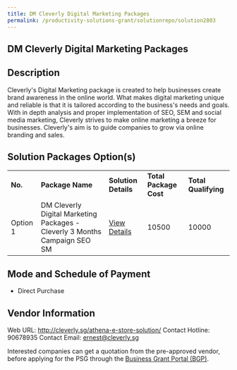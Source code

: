 ```yaml
---
title: DM Cleverly Digital Marketing Packages
permalink: /productivity-solutions-grant/solutionrepo/solution2803
---
```


## DM Cleverly Digital Marketing Packages

## Description

Cleverly's Digital Marketing package is created to help businesses create brand awareness in the online world. What makes digital marketing unique and reliable is that it is tailored according to the business's needs and goals. With in depth analysis and proper implementation of SEO, SEM and social media marketing, Cleverly strives to make online marketing a breeze for businesses. Cleverly's aim is to guide companies to grow via online branding and sales.

## Solution Packages Option(s)

<table>
<tr>
<td><b>No.</b></td>
<td><b>Package Name</b></td>
<td><b>Solution Details</b></td>
<td><b>Total Package Cost</b></td>
<td><b>Total Qualifying</b></td>
</tr>
<tr>
<td>Option 1</td>
<td>DM Cleverly Digital Marketing Packages - Cleverly 3 Months Campaign SEO SM</td>
<td><a href='https://www.gobusiness.gov.sg/images/psg/DM_Cleverly_20210380_Desensitised_Annex_3_Part_34.pdf'>View Details</a></td>
<td>10500</td>
<td>10000</td>
</tr>
</table>

## Mode and Schedule of Payment

 - Direct Purchase

## Vendor Information

 Web URL: http://cleverly.sg/athena-e-store-solution/ 
Contact Hotline: 90678935 
Contact Email: ernest@cleverly.sg 


Interested companies can get a quotation from the pre-approved vendor, before applying for the PSG through the <a href='https://www.businessgrants.gov.sg/'>Business Grant Portal (BGP)</a>.
<script src="/jquery/resize-tables.js"></script>
